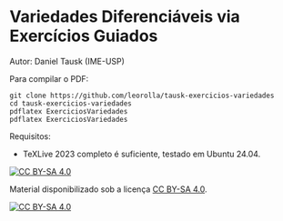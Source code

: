 # Variedades Diferenciáveis via Exercícios Guiados

Autor: Daniel Tausk (IME-USP)

Para compilar o PDF:

    git clone https://github.com/leorolla/tausk-exercicios-variedades
    cd tausk-exercicios-variedades
    pdflatex ExerciciosVariedades
    pdflatex ExerciciosVariedades

Requisitos:

- TeXLive 2023 completo é suficiente, testado em Ubuntu 24.04.

[![CC BY-SA 4.0][cc-by-sa-shield]][cc-by-sa]

Material disponibilizado sob a licença
[CC BY-SA 4.0][cc-by-sa].

[![CC BY-SA 4.0][cc-by-sa-image]][cc-by-sa]

[cc-by-sa]: http://creativecommons.org/licenses/by-sa/4.0/
[cc-by-sa-image]: https://licensebuttons.net/l/by-sa/4.0/88x31.png
[cc-by-sa-shield]: https://img.shields.io/badge/License-CC%20BY--SA%204.0-lightgrey.svg


